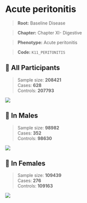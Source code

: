 # Acute peritonitis

> **Root:** Baseline Disease  

> **Chapter:** Chapter XI- Digestive  

> **Phenotype:** Acute peritonitis  

> **Code:** `K11_PERITONITIS`

## 🧪 All Participants  
> Sample size: **208421**  
> Cases: **628**  
> Controls: **207793**
<img src="/Disease/Figures/ALL/Incidence/K11_PERITONITIS.png"/>
<CsvTable src="/Disease/Data/ALL/Incidence/COX_K11_PERITONITIS.csv" label="🔍 View full results" />

## 👨 In Males  
> Sample size: **98982**  
> Cases: **352**  
> Controls: **98630**
<img src="/Disease/Figures/Male/Incidence/K11_PERITONITIS.png"/>
<CsvTable src="/Disease/Data/Male/Incidence/COX_K11_PERITONITIS.csv" label="🔍 View full results" />

## 👩 In Females  
> Sample size: **109439**  
> Cases: **276**  
> Controls: **109163**
<img src="/Disease/Figures/Female/Incidence/K11_PERITONITIS.png"/>
<CsvTable src="/Disease/Data/Female/Incidence/COX_K11_PERITONITIS.csv" label="🔍 View full results" />
